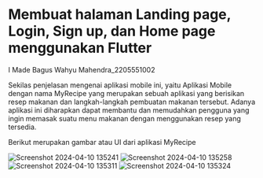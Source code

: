 # Membuat halaman Landing page, Login, Sign up, dan Home page menggunakan Flutter

I Made Bagus Wahyu Mahendra_2205551002

Sekilas penjelasan mengenai aplikasi mobile ini, yaitu Aplikasi Mobile dengan nama MyRecipe yang merupakan sebuah aplikasi yang berisikan resep makanan dan langkah-langkah pembuatan makanan tersebut. Adanya aplikasi ini diharapkan dapat membantu dan memudahkan pengguna yang ingin memasak suatu menu makanan dengan menggunakan resep yang tersedia.

Berikut merupakan gambar atau UI dari aplikasi MyRecipe

![Screenshot 2024-04-10 135241](https://github.com/BagusWahyuMahendra/tugas-1-pemrogramanMobile/assets/114908291/a852216a-2bb3-4f19-8473-98e228ddddb6) ![Screenshot 2024-04-10 135258](https://github.com/BagusWahyuMahendra/tugas-1-pemrogramanMobile/assets/114908291/dc24b95e-e989-4fc5-a122-d55725cce6b4) ![Screenshot 2024-04-10 135311](https://github.com/BagusWahyuMahendra/tugas-1-pemrogramanMobile/assets/114908291/fd21abfc-dffd-43dc-aeaf-14cb25e17d2d) ![Screenshot 2024-04-10 135324](https://github.com/BagusWahyuMahendra/tugas-1-pemrogramanMobile/assets/114908291/fde01fd1-9b51-42ad-9932-90168ab17f2d)



